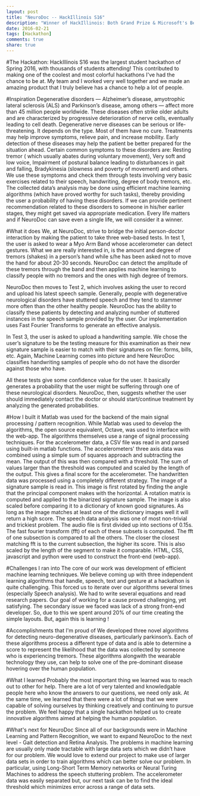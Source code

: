 ```yaml
---
layout: post
title: "NeuroDoc -- HackIllinois S16"
description: "Winner of HackIllinois: Both Grand Prize & Microsoft's Best Microsoft Hack & Best Use of Azure"
date: 2016-02-21
tags: [Hackathon]
comments: true
share: true
---
```


#The Hackathon:
HackIllinois S16 was the largest student hackathon of Spring 2016, with thousands of students attending!  This contributed to making one of the coolest and most colorful hackathons I've had the chance to be at.  My team and I worked very well together and we made an amazing product that I truly believe has a chance to help a lot of people.

#Inspiration
Degenerative disorders — Alzheimer’s disease, amyotrophic lateral sclerosis (ALS) and Parkinson’s disease, among others — affect more than 45 million people worldwide. These diseases often strike older adults and are characterized by progressive deterioration of nerve cells, eventually leading to cell death. Degenerative nerve diseases can be serious or life-threatening. It depends on the type. Most of them have no cure. Treatments may help improve symptoms, relieve pain, and increase mobility. Early detection of these diseases may help the patient be better prepared for the situation ahead. Certain common symptoms to these disorders are: Resting tremor ( which usually abates during voluntary movement), Very soft and low voice, Impairment of postural balance leading to disturbances in gait and falling, Bradykinesia (slowness and poverty of movement) and others. We use these symptoms and check them through tests involving very basic exercises related to their speech, handwriting, degree of body tremors, etc. The collected data’s analysis may be done using efficient machine learning algorithms (which have proved worthy for such tasks), thereby providing the user a probability of having these disorders. If we can provide pertinent recommendation related to these disorders to someone in his/her earlier stages, they might get saved via appropriate medication. Every life matters and if NeuroDoc can save even a single life, we will consider it a winner.

#What it does
We, at NeuroDoc, strive to bridge the initial person-doctor interaction by making the patient to take three web-based tests. In test 1, the user is asked to wear a Myo Arm Band whose accelerometer can detect gestures. What we are really interested in, is the amount and degree of tremors (shakes) in a person’s hand while s/he has been asked not to move the hand for about 20-30 seconds. NeuroDoc can detect the amplitude of these tremors through the band and then applies machine learning to classify people with no tremors and the ones with high degree of tremors.

NeuroDoc then moves to Test 2, which involves asking the user to record and upload his latest speech sample. Generally, people with degenerative neurological disorders have stuttered speech and they tend to stammer more often than the other healthy people. NeuroDoc has the ability to classify these patients by detecting and analyzing number of stuttered instances in the speech sample provided by the user. Our implementation uses Fast Fourier Transforms to generate an effective analysis.

In Test 3, the user is asked to upload a handwriting sample. We chose the user’s signature to be the testing measure for this examination as their new signature sample is easier to match with their signatures on file: forms, bills, etc. Again, Machine Learning comes into picture and here NeuroDoc classifies handwriting samples of people who do not have the disorder against those who have.

All these tests give some confidence value for the user. It basically generates a probability that the user might be suffering through one of these neurological disorders. NeuroDoc, then, suggests whether the user should immediately contact the doctor or should start/continue treatment by analyzing the generated probabilities.

#How I built it
Matlab was used for the backend of the main signal processing / pattern recognition. While Matlab was used to develop the algorithms, the open source equivalent, Octave, was used to interface with the web-app. The algorithms themselves use a range of signal processing techniques. For the accelerometer data, a CSV file was read in and parsed using built-in matlab functions. The accelerometers' three axis data was combined using a simple sum of squares approach and subtracting the mean. The output of this was then compared with a threshold. The sum of values larger than the threshold was computed and scaled by the length of the output. This gives a final score for the accelerometer. The handwritten data was processed using a completely different strategy. The image of a signature sample is read in. This image is first rotated by finding the angle that the principal component makes with the horizontal. A rotation matrix is computed and applied to the binarized signature sample. The image is also scaled before comparing it to a dictionary of known good signatures. As long as the image matches at least one of the dictionary images well it will return a high score. The speech data analysis was one of most non-trivial and trickiest problem. The audio file is first divided up into sections of 0.15s. The fast fourier transform (fft) of each of these subsets is computed. The fft of one subsection is compared to all the others. The closer the closest matching fft is to the current subsection, the higher its score. This is also scaled by the length of the segment to make it comparable. HTML, CSS, javascript and python were used to construct the front-end (web-app).

#Challenges I ran into
The core of our work was development of efficient machine learning techniques. We believe coming up with three independent learning algorithms that handle, speech, text and gesture at a hackathon is quite challenging. This forced us to iterate over our algorithms several times (especially Speech analysis). We had to write several equations and read research papers. Our goal of working for a cause proved challenging, yet satisfying. The secondary issue we faced was lack of a strong front-end developer. So, due to this we spent around 20% of our time creating the simple layouts. But, again this is learning !

#Accomplishments that I'm proud of
We developed three novel algorithms for detecting neuro-degenerative diseases, particularly parkinson’s. Each of these algorithms process a different type of data and is able to determine a score to represent the likelihood that the data was collected by someone who is experiencing tremors. These algorithms alongwith the wearable technology they use, can help to solve one of the pre-dominant disease hovering over the human population.

#What I learned
Probably the most important thing we learned was to reach out to other for help. There are a lot of very talented and knowledgable people here who know the answers to our questions, we need only ask. At the same time, we learned that there were a lot of things that we were capable of solving ourselves by thinking creatively and continuing to pursue the problem. We feel happy that a single hackathon helped us to create innovative algorithms aimed at helping the human population.

#What's next for NeuroDoc
Since all of our backgrounds were in Machine Learning and Pattern Recognition, we want to expand NeuroDoc to the next level - Gait detection and Retina Analysis. The problems in machine learning are usually only made tractable with large data sets which we didn’t have for our problem. We would love to extend our project to make use of larger data sets in order to train algorithms which can better solve our problem. In particular, using Long-Short Term Memory networks or Neural Turing Machines to address the speech stuttering problem. The accelerometer data was easily separated but, our next task can be to find the ideal threshold which minimizes error across a range of data sets.


